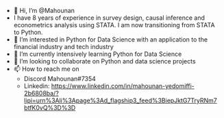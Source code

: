 - 👋 Hi, I’m @Mahounan
- I have 8 years of experience in survey design, causal inference and econometrics analysis using STATA. I am now transitioning from STATA to Python.
- 👀 I’m interested in Python for Data Science with an application to the financial industry and tech industry
- 🌱 I’m currently intensively learning Python for Data Science
- 💞️ I’m looking to collaborate on Python and data science projects
- 📫 How to reach me on 
  - Discord Mahounan#7354
  - Linkedin: https://www.linkedin.com/in/mahounan-yedomiffi-2b6808ba/?lipi=urn%3Ali%3Apage%3Ad_flagship3_feed%3BiepJktG7TryRNm7btfK0vQ%3D%3D 

<!---
Mahounan/Mahounan is a ✨ special ✨ repository because its `README.md` (this file) appears on your GitHub profile.
You can click the Preview link to take a look at your changes.
--->
